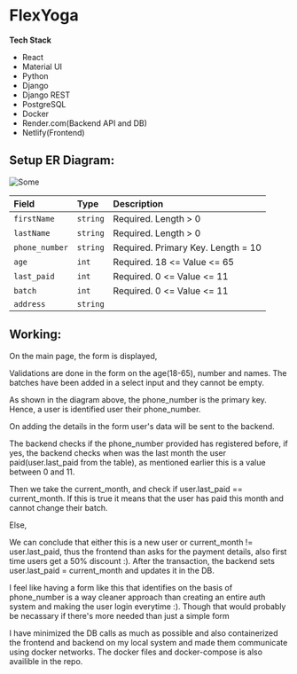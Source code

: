 # FlexYoga

**Tech Stack**
* React
* Material UI
* Python
* Django
* Django REST
* PostgreSQL
* Docker
* Render.com(Backend API and DB) 
* Netlify(Frontend) 

## Setup ER Diagram:

![Some](https://user-images.githubusercontent.com/72970106/207161571-872b8b96-4502-4cf0-8e24-92ab08040697.png)

| Field  | Type     | Description          |
| :--------- | :------- | :------------------- |
| `firstName`    | `string` | Required. Length > 0|
| `lastName` | `string` | Required. Length > 0 |
| `phone_number`    | `string` | Required. Primary Key. Length = 10    |
| `age`     | `int` | Required. 18 <= Value <= 65    |
| `last_paid`     | `int` | Required. 0 <= Value <= 11    |
| `batch`     | `int` | Required. 0 <= Value <= 11     |
| `address`     | `string` |     |

## Working:

On the main page, the form is displayed,

Validations are done in the form on the age(18-65), number and names. The batches have been added in a select input and they cannot be empty.

As shown in the diagram above, the phone_number is the primary key. Hence, a user is identified user their phone_number.

On adding the details in the form user's data will be sent to the backend.

The backend checks if the phone_number provided has registered before, if yes, the backend checks when was the last month the 
user paid(user.last_paid from the table), as mentioned earlier this is a value between 0 and 11.

Then we take the current_month, and check if user.last_paid == current_month.
If this is true it means that the user has paid this month and cannot change their batch.

Else,

We can conclude that either this is a new user or current_month != user.last_paid, thus the frontend than asks for the payment details,
also first time users get a 50% discount :).
After the transaction, the backend sets user.last_paid = current_month and updates it in the DB. 

I feel like  having a form like this that identifies on the basis of phone_number is a way cleaner approach than creating an entire auth system and making the user login everytime :). 
Though that would probably be necassary if there's more needed than just a simple form

I have minimized the DB calls as much as possible and also containerized the frontend and backend on my local system and made them communicate using docker networks. 
The docker files and docker-compose is also availible in the repo.





















